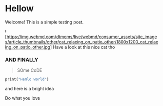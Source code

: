 # Hellow

Welcome! This is a simple testing post. 

![https://img.webmd.com/dtmcms/live/webmd/consumer_assets/site_images/article_thumbnails/other/cat_relaxing_on_patio_other/1800x1200_cat_relaxing_on_patio_other.jpg]
Have a look at this nice cat tho

### AND FINALLY

> SOme CoDE

```dart
print("Hemlo world")
```

and here is a bright idea

Do what you love
